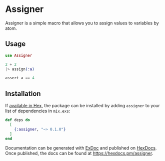 # Assigner

Assigner is a simple macro that allows you to assign values to variables by atom.

## Usage

```elixir
use Assigner

2 + 2
|> assign(:a)

assert a == 4
```

## Installation

If [available in Hex](https://hex.pm/docs/publish), the package can be installed
by adding `assigner` to your list of dependencies in `mix.exs`:

```elixir
def deps do
  [
    {:assigner, "~> 0.1.0"}
  ]
end
```

Documentation can be generated with [ExDoc](https://github.com/elixir-lang/ex_doc)
and published on [HexDocs](https://hexdocs.pm). Once published, the docs can
be found at <https://hexdocs.pm/assigner>.

